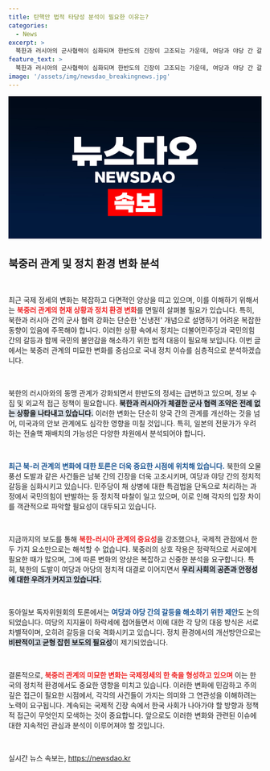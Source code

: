 ```yaml
---
title: 탄핵안 법적 타당성 분석이 필요한 이유는?
categories:
  - News
excerpt: >
  북한과 러시아의 군사협력이 심화되며 한반도의 긴장이 고조되는 가운데, 여당과 야당 간 갈등도 격화되고 있다. 동아일보 독자위원회는 이러한 복잡한 정세와 함께 제도적 변화의 필요성을 주장하며 심도 깊은 논의를 이어갔다.
feature_text: >
  북한과 러시아의 군사협력이 심화되며 한반도의 긴장이 고조되는 가운데, 여당과 야당 간 갈등도 격화되고 있다. 동아일보 독자위원회는 이러한 복잡한 정세와 함께 제도적 변화의 필요성을 주장하며 심도 깊은 논의를 이어갔다.
image: '/assets/img/newsdao_breakingnews.jpg'
---
```


<p><img src="/assets/img/newsdao_breakingnews.jpg" alt="bookingtag 속보" /></p>

<h2 data-ke-size="size26">북중러 관계 및 정치 환경 변화 분석</h2>

<p data-ke-size="size16">&nbsp;</p>

<p>최근 국제 정세의 변화는 복잡하고 다면적인 양상을 띠고 있으며, 이를 이해하기 위해서는 <b><span style="color: #ee2323;">북중러 관계의 현재 상황과 정치 환경 변화</span></b>를 면밀히 살펴볼 필요가 있습니다. 특히, 북한과 러시아 간의 군사 협력 강화는 단순한 '신냉전' 개념으로 설명하기 어려운 복잡한 동향이 있음에 주목해야 합니다. 이러한 상황 속에서 정치는 더불어민주당과 국민의힘 간의 갈등과 함께 국민의 불안감을 해소하기 위한 법적 대응이 필요해 보입니다. 이번 글에서는 북중러 관계의 미묘한 변화를 중심으로 국내 정치 이슈를 심층적으로 분석하겠습니다. </p>

<p data-ke-size="size16">&nbsp;</p>

<p>북한의 러시아와의 동맹 관계가 강화되면서 한반도의 정세는 급변하고 있으며, 정보 수집 및 외교적 접근 정책이 필요합니다. <b><span style="background-color: #21538527;">북한과 러시아가 체결한 군사 협력 조약은 전례 없는 상황을 나타내고 있습니다.</span></b> 이러한 변화는 단순히 양국 간의 관계를 개선하는 것을 넘어, 미국과의 안보 관계에도 심각한 영향을 미칠 것입니다. 특히, 일본의 전문가가 우려하는 전술핵 재배치의 가능성은 다양한 차원에서 분석되어야 합니다. </p>

<p data-ke-size="size16">&nbsp;</p>

<p><b><span style="color: #1a5490;">최근 북-러 관계의 변화에 대한 토론은 더욱 중요한 시점에 위치해 있습니다.</span></b> 북한의 오물 풍선 도발과 같은 사건들은 남북 간의 긴장을 더욱 고조시키며, 여당과 야당 간의 정치적 갈등을 심화시키고 있습니다. 민주당이 채 상병에 대한 특검법을 단독으로 처리하는 과정에서 국민의힘이 반발하는 등 정치적 마찰이 일고 있으며, 이로 인해 각자의 입장 차이를 객관적으로 파악할 필요성이 대두되고 있습니다. </p>

<p data-ke-size="size16">&nbsp;</p>

<p>지금까지의 보도를 통해 <b><span style="color: #ee2323;">북한-러시아 관계의 중요성</span></b>을 강조했으나, 국제적 관점에서 한두 가지 요소만으로는 해석할 수 없습니다. 북중러의 상호 작용은 정략적으로 서로에게 필요한 때가 많으며, 그에 따른 변화의 양상은 복잡하고 신중한 분석을 요구합니다. 특히, 북한의 도발이 여당과 야당의 정치적 대결로 이어지면서 <b><span style="background-color: #21538527;">우리 사회의 공존과 안정성에 대한 우려가 커지고 있습니다.</span></b></p>

<p data-ke-size="size16">&nbsp;</p>

<p>동아일보 독자위원회의 토론에서는 <b><span style="color: #1a5490;">여당과 야당 간의 갈등을 해소하기 위한 제안</span></b>도 논의되었습니다. 여당의 지지율이 하락세에 접어들면서 이에 대한 각 당의 대응 방식은 서로 차별적이며, 오히려 갈등을 더욱 격화시키고 있습니다. 정치 환경에서의 개선방안으로는 <b><span style="background-color: #21538527;">비판적이고 균형 잡힌 보도의 필요성</span></b>이 제기되었습니다. </p>

<p data-ke-size="size16">&nbsp;</p>

<p>결론적으로, <b><span style="color: #ee2323;">북중러 관계의 미묘한 변화는 국제정세의 한 축을 형성하고 있으며</span></b> 이는 한국의 정치적 환경에서도 중요한 영향을 미치고 있습니다. 이러한 변화에 민감하고 주의 깊은 접근이 필요한 시점에서, 각각의 사건들이 가지는 의미와 그 연관성을 이해하려는 노력이 요구됩니다. 계속되는 국제적 긴장 속에서 한국 사회가 나아가야 할 방향과 정책적 접근이 무엇인지 모색하는 것이 중요합니다. 앞으로도 이러한 변화와 관련된 이슈에 대한 지속적인 관심과 분석이 이루어져야 할 것입니다. </p>

<p data-ke-size="size16">&nbsp;</p>
실시간 뉴스 속보는, <a href="https://newsdao.kr" rel="dofollow">https://newsdao.kr</a>


